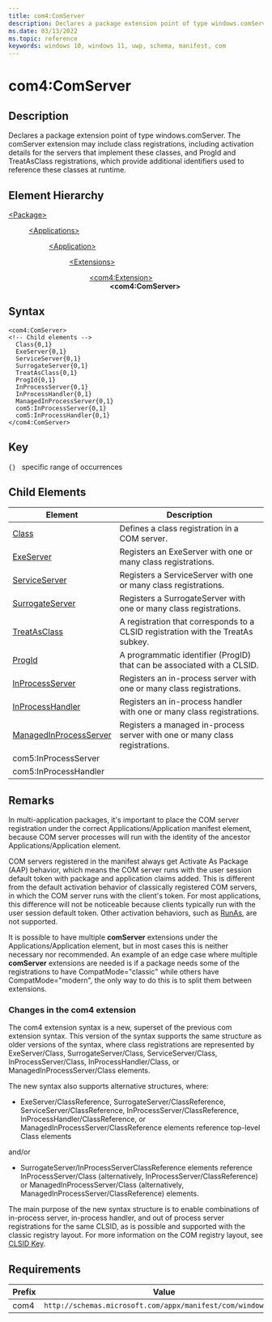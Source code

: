 ```yaml
---
title: com4:ComServer
description: Declares a package extension point of type windows.comServer (com4:ComServer).
ms.date: 03/13/2022
ms.topic: reference
keywords: windows 10, windows 11, uwp, schema, manifest, com
---
```


# com4:ComServer



## Description

Declares a package extension point of type windows.comServer. The comServer extension may include class registrations, including activation details for the servers that implement these classes, and ProgId and TreatAsClass registrations, which provide additional identifiers used to reference these classes at runtime.



## Element Hierarchy
<dl><dt><a href = "element-package.md">&lt;Package&gt;</a></dt>
<dd>
<dl><dt><a href = "element-applications.md">&lt;Applications&gt;</a></dt>
<dd>
<dl><dt><a href = "element-application.md">&lt;Application&gt;</a></dt>
<dd>
<dl><dt><a href = "element-1-extensions.md">&lt;Extensions&gt;</a></dt>
<dd>
<dl><dt><a href = "element-com4-extension.md">&lt;com4:Extension&gt;</a></dt>
<dd>
<b>&lt;com4:ComServer&gt;</b>
</dd>
</dl>
</dd>
</dl>
</dd>
</dl>
</dd>
</dl>
</dd>
</dl>

## Syntax
```syntax
<com4:ComServer>
<!-- Child elements -->
  Class{0,1}
  ExeServer{0,1}
  ServiceServer{0,1}
  SurrogateServer{0,1}
  TreatAsClass{0,1}
  ProgId{0,1}
  InProcessServer{0,1}
  InProcessHandler{0,1}
  ManagedInProcessServer{0,1}
  com5:InProcessServer{0,1}
  com5:InProcessHandler{0,1}
</com4:ComServer>
```

## Key
`{}`   specific range of occurrences




## Child Elements

| Element | Description |
| -----------| -------------|
| [Class](element-com4-class.md) | Defines a class registration in a COM server. |
| [ExeServer](element-com4-exeserver.md) | Registers an ExeServer with one or many class registrations. |
| [ServiceServer](element-com4-serviceserver.md) | Registers a ServiceServer with one or many class registrations. |
| [SurrogateServer](element-com4-surrogateserver.md) | Registers a SurrogateServer with one or many class registrations. |
| [TreatAsClass](element-com4-treatasclass.md) | A registration that corresponds to a CLSID registration with the TreatAs subkey. |
| [ProgId](element-com4-progid.md) | A programmatic identifier (ProgID) that can be associated with a CLSID. |
| [InProcessServer](element-com4-inprocessserver.md) | Registers an in-process server with one or many class registrations. |
| [InProcessHandler](element-com4-inprocesshandler.md) | Registers an in-process handler with one or many class registrations. |
| [ManagedInProcessServer](element-com4-managedinprocessserver.md) | Registers a managed in-process server with one or many class registrations. |
| com5:InProcessServer |  |
| com5:InProcessHandler |  |

## Remarks
In multi-application packages, it's important to place the COM server registration under the correct Applications/Application manifest element, because COM server processes will run with the identity of the ancestor Applications/Application element.

COM servers registered in the manifest always get Activate As Package (AAP) behavior, which means the COM server runs with the user session default token with package and application claims added. This is different from the default activation behavior of classically registered COM servers, in which the COM server runs with the client's token. For most applications, this difference will not be noticeable because clients typically run with the user session default token. Other activation behaviors, such as [RunAs]( /windows/win32/com/runas), are not supported.

It is possible to have multiple **comServer** extensions under the Applications/Application element, but in most cases this is neither necessary nor recommended. An example of an edge case where multiple **comServer** extensions are needed is if a package needs some of the registrations to have CompatMode="classic" while others have CompatMode="modern", the only way to do this is to split them between extensions.

### Changes in the com4 extension

The com4 extension syntax is a new, superset of the previous com extension syntax. This version of the syntax supports the same structure as older versions of the syntax, where class registrations are represented by ExeServer/Class, SurrogateServer/Class, ServiceServer/Class, InProcessServer/Class, InProcessHandler/Class, or ManagedInProcessServer/Class elements. 

The new syntax also supports alternative structures, where:

- ExeServer/ClassReference, SurrogateServer/ClassReference, ServiceServer/ClassReference, InProcessServer/ClassReference, InProcessHandler/ClassReference, or ManagedInProcessServer/ClassReference elements reference top-level Class elements
 
and/or

- SurrogateServer/InProcessServerClassReference elements reference InProcessServer/Class (alternatively, InProcessServer/ClassReference) or ManagedInProcessServer/Class (alternatively, ManagedInProcessServer/ClassReference) elements.

The main purpose of the new syntax structure is to enable combinations of in-process server, in-process handler, and out of process server registrations for the same CLSID, as is possible and supported with the classic registry layout. For more information on the COM registry layout, see [CLSID Key](/windows/win32/com/clsid-key-hklm).


## Requirements
| Prefix | Value |
| ---------------| -------------------------------------------------------------|
| com4 | `http://schemas.microsoft.com/appx/manifest/com/windows10/4` |

